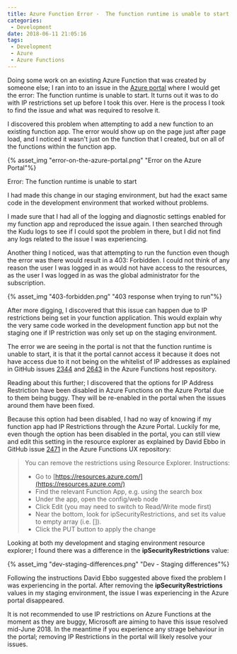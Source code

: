 ```yaml
---
title: Azure Function Error -  The function runtime is unable to start
categories:
 - Development
date: 2018-06-11 21:05:16
tags:
 - Development
 - Azure
 - Azure Functions
---
```


Doing some work on an existing Azure Function that was created by someone else; I ran into to an issue in the [Azure portal](https://portal.azure.com) where I would get the error: The function runtime is unable to start. It turns out it was to do with IP restrictions set up before I took this over. Here is the process I took to find the issue and what was required to resolve it.
<!-- more --> 

I discovered this problem when attempting to add a new function to an existing function app. The error would show up on the page just after page load, and I noticed it wasn't just on the function that I created, but on all of the functions within the function app.

{% asset_img "error-on-the-azure-portal.png" "Error on the Azure Portal"%}

Error: The function runtime is unable to start

I had made this change in our staging environment, but had the exact same code in the development environment that worked without problems.

I made sure that I had all of the logging and diagnostic settings enabled for my function app and reproduced the issue again. I then searched through the Kudu logs to see if I could spot the problem in there, but I did not find any logs related to the issue I was experiencing.

Another thing I noticed, was that attempting to run the function even though the error was there would result in a 403: Forbidden. I could not think of any reason the user I was logged in as would not have access to the resources, as the user I was logged in as was the global administrator for the subscription.

{% asset_img "403-forbidden.png" "403 response when trying to run"%}

After more digging, I discovered that this issue can happen due to IP restrictions being set in your function application. This would explain why the very same code worked in the development function app but not the staging one if IP restriction was only set up on the staging environment.

The error we are seeing in the portal is not that the function runtime is unable to start, it is that it the portal cannot access it because it does not have access due to it not being on the whitelist of IP addresses as explained in GitHub issues [2344](https://github.com/Azure/azure-functions-host/issues/2344) and [2643]((https://github.com/Azure/azure-functions-host/issues/2643)) in the Azure Functions host repository.

Reading about this further; I discovered that the options for IP Address Restriction have been disabled in Azure Functions on the Azure Portal due to them being buggy. They will be re-enabled in the portal when the issues around them have been fixed.

Because this option had been disabled, I had no way of knowing if my function app had IP Restrictions through the Azure Portal. Luckily for me, even though the option has been disabled in the portal, you can still view and edit this setting in the resource explorer as explained by David Ebbo in GitHub issue [2471](https://github.com/Azure/azure-functions-ux/issues/2471#issuecomment-387568608) in the Azure Functions UX repository:

> You can remove the restrictions using Resource Explorer. Instructions:
> - Go to [https://resources.azure.com/](https://resources.azure.com/)
> - Find the relevant Function App, e.g. using the search box
> - Under the app, open the config/web node
> - Click Edit (you may need to switch to Read/Write mode first)
> - Near the bottom, look for ipSecurityRestrictions, and set its value to empty array (i.e. []).
> - Click the PUT button to apply the change

Looking at both my development and staging environment resource explorer; I found there was a difference in the **ipSecurityRestrictions** value:

{% asset_img "dev-staging-differences.png" "Dev - Staging differences"%}

Following the instructions David Ebbo suggested above fixed the problem I was experiencing in the portal. After removing the **ipSecurityRestrictions** values in my staging environment, the issue I was experiencing in the Azure portal disappeared.

It is not recommended to use IP restrictions on Azure Functions at the moment as they are buggy, Microsoft are aiming to have this issue resolved mid-June 2018. In the meantime if you experience any strage behaviour in the portal; removing IP Restrictions in the portal will likely resolve your issues.